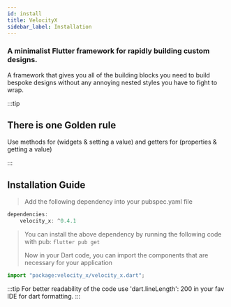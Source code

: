 ```yaml
---
id: install
title: VelocityX
sidebar_label: Installation
---
```


### **A minimalist Flutter framework for rapidly building custom designs.**

A framework that gives you all of the building blocks you need to build bespoke designs without any annoying nested styles you have to fight to wrap.

:::tip

## **There is one Golden rule**

Use methods for (widgets & setting a value) and getters for (properties & getting a value)

:::

## Installation Guide

> Add the following dependency into your pubspec.yaml file

```javascript
dependencies:
    velocity_x: ^0.4.1
```

> You can install the above dependency by running the following code with pub:
> `flutter pub get`
>
> Now in your Dart code, you can import the components that are necessary for your application

```javascript
import "package:velocity_x/velocity_x.dart";
```

:::tip
For better readability of the code use 'dart.lineLength': 200 in your fav IDE for dart formatting.
:::
